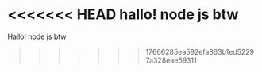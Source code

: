 <<<<<<< HEAD
hallo! node js btw
=======
Hallo!
node js btw
>>>>>>> 17666285ea592efa863b1ed52297a328eae59311

